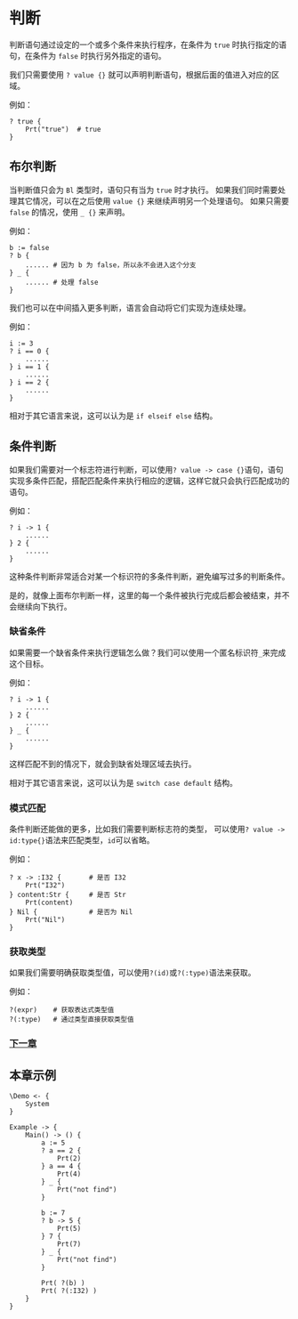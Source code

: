 # 判断
判断语句通过设定的一个或多个条件来执行程序，在条件为 `true` 时执行指定的语句，在条件为 `false` 时执行另外指定的语句。

我们只需要使用 `? value {}` 就可以声明判断语句，根据后面的值进入对应的区域。

例如：
```
? true {
    Prt("true")  # true
}
```
## 布尔判断
当判断值只会为 `Bl` 类型时，语句只有当为 `true` 时才执行。
如果我们同时需要处理其它情况，可以在之后使用 `value {}` 来继续声明另一个处理语句。
如果只需要 `false` 的情况，使用 `_ {}` 来声明。

例如：
```
b := false
? b {
    ...... # 因为 b 为 false，所以永不会进入这个分支 
} _ {
    ...... # 处理 false
}
```

我们也可以在中间插入更多判断，语言会自动将它们实现为连续处理。

例如：
```
i := 3
? i == 0 {
    ......
} i == 1 {
    ......
} i == 2 {
    ......
}
```

相对于其它语言来说，这可以认为是 `if elseif else` 结构。
## 条件判断
如果我们需要对一个标志符进行判断，可以使用`? value -> case {}`语句，语句实现多条件匹配，搭配匹配条件来执行相应的逻辑，这样它就只会执行匹配成功的语句。

例如：
```
? i -> 1 {
    ......
} 2 {
    ......
}
```
这种条件判断非常适合对某一个标识符的多条件判断，避免编写过多的判断条件。

是的，就像上面布尔判断一样，这里的每一个条件被执行完成后都会被结束，并不会继续向下执行。

### 缺省条件
如果需要一个缺省条件来执行逻辑怎么做？我们可以使用一个匿名标识符`_`来完成这个目标。

例如：
```
? i -> 1 {
    ......
} 2 {
    ......
} _ {
    ......
}
```
这样匹配不到的情况下，就会到缺省处理区域去执行。

相对于其它语言来说，这可以认为是 `switch case default` 结构。

### 模式匹配
条件判断还能做的更多，比如我们需要判断标志符的类型，
可以使用`? value -> id:type{}`语法来匹配类型，`id`可以省略。

例如：
```
? x -> :I32 {       # 是否 I32
    Prt("I32")
} content:Str {     # 是否 Str
    Prt(content)
} Nil {             # 是否为 Nil
    Prt("Nil")
}
```
### 获取类型
如果我们需要明确获取类型值，可以使用`?(id)`或`?(:type)`语法来获取。

例如：
```
?(expr)    # 获取表达式类型值
?(:type)   # 通过类型直接获取类型值
```
### [下一章](loop.md)

## 本章示例
```
\Demo <- {
    System
}

Example -> {
    Main() -> () {
        a := 5
        ? a == 2 { 
            Prt(2) 
        } a == 4 { 
            Prt(4) 
        } _ { 
            Prt("not find") 
        }

        b := 7
        ? b -> 5 { 
            Prt(5) 
        } 7 { 
            Prt(7) 
        } _ { 
            Prt("not find") 
        }

        Prt( ?(b) )
        Prt( ?(:I32) )
    }
}
```